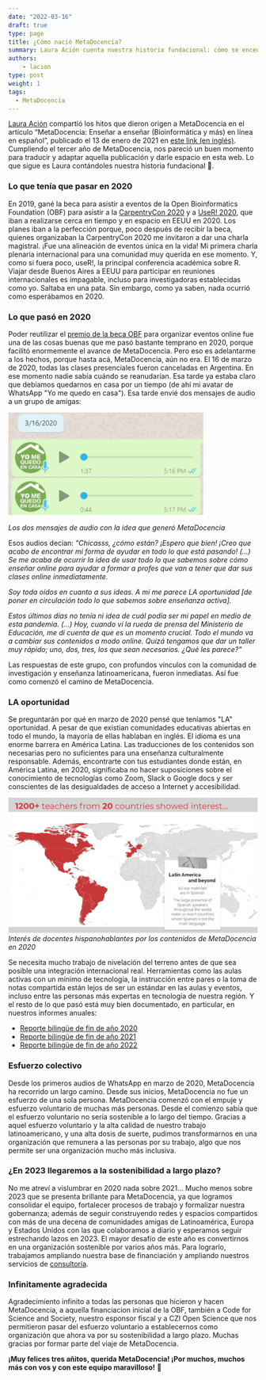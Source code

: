 ```yaml
---
date: "2022-03-16"
draft: true
type: page
title: ¿Cómo nació MetaDocencia?
summary: Laura Ación cuenta nuestra historia fundacional: cómo se encendió la chispa que dio origen a MetaDocencia.
authors: 
    - lacion
type: post
weight: 1
tags: 
  - MetaDocencia
---
```


[Laura Ación](https://www.metadocencia.org/authors/lacion/) compartió los hitos que dieron origen a MetaDocencia en el artículo “MetaDocencia: Enseñar a enseñar (Bioinformática y más) en línea en español”, publicado el 13 de enero de 2021 en [este link (en inglés)](https://www.open-bio.org/2021/01/13/metadocencia-2020-laura-acion/). Cumpliendo el tercer año de MetaDocencia, nos pareció un buen momento para traducir y adaptar aquella publicación y darle espacio en esta web. Lo que sigue es Laura contándoles nuestra historia fundacional 🍎.


### Lo que tenía que pasar en 2020
En 2019, gané la beca para asistir a eventos de la Open Bioinformatics Foundation (OBF) para asistir a la [CarpentryCon 2020](https://2020.carpentrycon.org/) y a [UseR! 2020](https://user2020.r-project.org/), que iban a realizarse cerca en tiempo y en espacio en EEUU en 2020. Los planes iban a la perfección porque, poco después de recibir la beca, quienes organizaban la CarpentryCon 2020 me invitaron a dar una charla magistral. ¡Fue una alineación de eventos única en la vida! Mi primera charla plenaria internacional para una comunidad muy querida en ese momento. Y, como si fuera poco, useR!, la principal conferencia académica sobre R. Viajar desde Buenos Aires a EEUU para participar en reuniones internacionales es impagable, incluso para investigadoras establecidas como yo. Saltaba en una pata. Sin embargo, como ya saben, nada ocurrió como esperábamos en 2020. 

### Lo que pasó en 2020
Poder reutilizar el [premio de la beca OBF](https://www.open-bio.org/2020/03/13/obf-travel-fellowships-update-in-light-of-the-coronavirus-covid-19-%ef%bb%bf/) para organizar eventos online fue una de las cosas buenas que me pasó bastante temprano en 2020, porque facilitó enormemente el avance de MetaDocencia. Pero eso es adelantarme a los hechos, porque hasta acá, MetaDocencia, aún no era.
El 16 de marzo de 2020, todas las clases presenciales fueron canceladas en Argentina. En ese momento nadie sabía cuándo se reanudarían. Esa tarde ya estaba claro que debíamos quedarnos en casa por un tiempo (de ahí mi avatar de WhatsApp "Yo me quedo en casa"). Esa tarde envié dos mensajes de audio a un grupo de amigas:

![Captura de pantalla de un chat de whatsapp que muestra los dos mensajes de audio con la idea que generó MetaDocencia](https://github.com/MetaDocencia/SitioWeb/blob/master/static/img/wp-origen.png)

*Los dos mensajes de audio con la idea que generó MetaDocencia*

Esos audios decían: 
*"Chicasss, ¿cómo están? ¡Espero que bien! ¡Creo que acabo de encontrar mi forma de ayudar en todo lo que está pasando! (...) Se me acaba de ocurrir la idea de usar todo lo que sabemos sobre cómo enseñar online para ayudar a formar a profes que van a tener que dar sus clases online inmediatamente.*

*Soy toda oídos en cuanto a sus ideas. A mí me parece LA oportunidad [de poner en circulación todo lo que sabemos sobre enseñanza activa].*

*Estos últimos días no tenía ni idea de cuál podía ser mi papel en medio de esta pandemia. (...) Hoy, cuando ví la rueda de prensa del Ministerio de Educación, me di cuenta de que es un momento crucial. Todo el mundo va a cambiar sus contenidos a modo online. Quizá tengamos que dar un taller muy rápido; uno, dos, tres, los que sean necesarios. ¿Qué les parece?"*

Las respuestas de este grupo, con profundos vínculos con la comunidad de investigación y enseñanza latinoamericana, fueron inmediatas. Así fue como comenzó el camino de MetaDocencia. 

### LA oportunidad
Se preguntarán por qué en marzo de 2020 pensé que teníamos "LA" oportunidad. A pesar de que existian comunidades educativas abiertas en todo el mundo, la mayoría de ellas hablaban en inglés. El idioma es una enorme barrera en América Latina. Las traducciones de los contenidos son necesarias pero no suficientes para una enseñanza culturalmente responsable. Además, encontrarte con tus estudiantes donde están, en América Latina, en 2020, significaba no hacer suposiciones sobre el conocimiento de tecnologías como Zoom, Slack o Google docs y ser conscientes de las desigualdades de acceso a Internet y accesibilidad.

![Captura de pantalla de presentación en la que se muestra el interés de docentes hispanohablantes por los contenidos de MetaDocencia en 2020](https://github.com/MetaDocencia/SitioWeb/blob/master/static/img/alcance-2020.png) 
*Interés de docentes hispanohablantes por los contenidos de MetaDocencia en 2020*

Se necesita mucho trabajo de nivelación del terreno antes de que sea posible una integración internacional real. Herramientas como las aulas activas con un mínimo de tecnología, la instrucción entre pares o la toma de notas compartida están lejos de ser un estándar en las aulas y eventos, incluso entre las personas más expertas en tecnología de nuestra región.
Y el resto de lo que pasó está muy bien documentado, en particular, en nuestros informes anuales:
- [Reporte bilingüe de fin de año 2020](https://www.metadocencia.org/post/reporte-2020/)
- [Reporte bilingüe de fin de año 2021](https://www.metadocencia.org/post/reporte-2021/)
- [Reporte bilingüe de fin de año 2022](https://www.metadocencia.org/post/reporte_2022/)

### Esfuerzo colectivo
Desde los primeros audios de WhatsApp en marzo de 2020, MetaDocencia ha recorrido un largo camino. Desde sus inicios, MetaDocencia no fue un esfuerzo de una sola persona. MetaDocencia comenzó con el empuje y esfuerzo voluntario de muchas más personas. Desde el comienzo sabía que el esfuerzo voluntario no sería sostenible a lo largo del tiempo. Gracias a aquel esfuerzo voluntario y la alta calidad de nuestro trabajo latinoamericano, y una alta dosis de suerte, pudimos transformarnos en una organización que remunera a las personas por su trabajo, algo que nos permite ser una organización mucho más inclusiva. 

### ¿En 2023 llegaremos a la sostenibilidad a largo plazo?
No me atreví a vislumbrar en 2020 nada sobre 2021… Mucho menos sobre 2023 que se presenta brillante para MetaDocencia, ya que logramos consolidar el equipo, fortalecer procesos de trabajo y formalizar nuestra gobernanza; además de seguir construyendo redes y espacios compartidos con más de una decena de comunidades amigas de Latinoamérica, Europa y Estados Unidos con las que colaboramos a diario y esperamos seguir estrechando lazos en 2023. El mayor desafío de este año es convertirnos en una organización sostenible por varios años más. Para lograrlo, trabajamos ampliando nuestra base de financiación y ampliando nuestros servicios de [consultoría](https://www.metadocencia.org/consultoria/).

### Infinitamente agradecida 
Agradecimiento infinito a todas las personas que hicieron y hacen MetaDocencia, a aquella financiacion inicial de la OBF, también a Code for Science and Society, nuestro esponsor fiscal y a CZI Open Science que nos permitieron pasar del esfuerzo voluntario a establecernos como organización que ahora va por su sostenibilidad a largo plazo. Muchas gracias por formar parte del viaje de MetaDocencia. 

**¡Muy felices tres añitos, querida MetaDocencia! ¡Por muchos, muchos más con vos y con este equipo maravilloso!** 🌈

